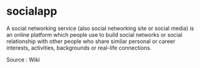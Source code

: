 # socialapp

A social networking service (also social networking site or social media) is an online platform which people use to build social networks or social relationship with other people who share similar personal or career interests, activities, backgrounds or real-life connections.

Source : Wiki
